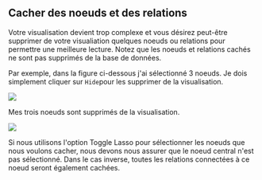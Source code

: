 ## Cacher des noeuds et des relations

Votre visualisation devient trop complexe et vous désirez peut-être supprimer de votre visualiation quelques noeuds ou relations pour permettre une meilleure lecture. 
Notez que les noeuds et relations cachés ne sont pas supprimés de la base de données.

Par exemple, dans la figure ci-dessous j'ai sélectionné 3 noeuds. Je dois simplement cliquer sur ```Hide```pour les supprimer de la visualisation.

![](https://github.com/Linkurious/linkurious-enterprise-manual/raw/master/en/manipulate/toHide.png)

Mes trois noeuds sont supprimés de la visualisation.

![](https://github.com/Linkurious/linkurious-enterprise-manual/raw/master/en/manipulate/Hidden.png)

Si nous utilisons l'option Toggle Lasso pour sélectionner les noeuds que nous voulons cacher, nous devons nous assurer que le noeud central n'est pas sélectionné. Dans le cas inverse, toutes les relations connectées à ce noeud seront également cachées.


